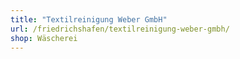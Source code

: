 ```yaml
---
title: "Textilreinigung Weber GmbH"
url: /friedrichshafen/textilreinigung-weber-gmbh/
shop: Wäscherei
---
```

